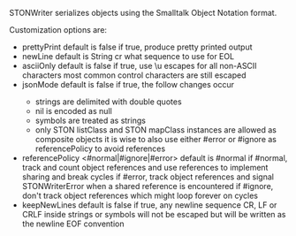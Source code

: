 STONWriter serializes objects using the Smalltalk Object Notation format. 

Customization options are:

- prettyPrint <Boolean> default is false
	if true, produce pretty printed output
- newLine <String> default is String cr
	what sequence to use for EOL
- asciiOnly <Boolean> default is false
   if true, use \u escapes for all non-ASCII characters
   most common control characters are still escaped
- jsonMode <Boolean> default is false
	if true, the follow changes occur
	- strings are delimited with double quotes
	- nil is encoded as null
	- symbols are treated as strings
	- only STON listClass and STON mapClass instances are allowed as composite objects
	it is wise to also use either #error or #ignore as referencePolicy to avoid references
- referencePolicy <#normal|#ignore|#error> default is #normal
	if #normal, track and count object references and use references to implement sharing and break cycles
	if #error, track object references and signal STONWriterError when a shared reference is encountered
	if #ignore, don't track object references which might loop forever on cycles
 - keepNewLines <Boolean> default is false
	if true, any newline sequence CR, LF or CRLF inside strings or symbols will not be escaped 
	but will be written as the newline EOF convention